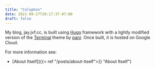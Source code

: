 ```yaml
---
title: "Colophon"
date: 2021-09-27T20:17:37-07:00
draft: false
---
```


My blog, jay.jvf.cc, is built using [Hugo](https://gohugo.io) framework with a lightly modified version of the
[Terminal](https://github.com/panr/hugo-theme-terminal) theme by [panr](https://twitter.com/panr). Once built, it is
hosted on Google Cloud.

For more information see:
  - [About Itself]({{< ref "/posts/about-itself">}} "About Itself")